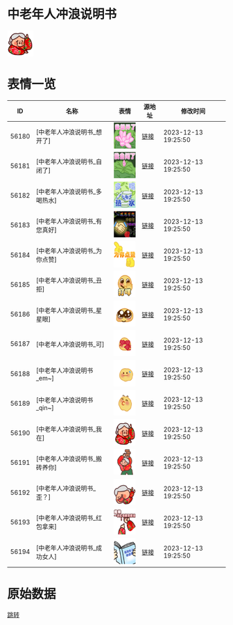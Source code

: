 # 中老年人冲浪说明书

<img src="./cover.png" height="60" alt="cover" />

# 表情一览

|ID|名称|表情|源地址|修改时间|
|----|----|----|----|----|
|56180|[中老年人冲浪说明书_想开了]|<img src="./pic/056180_%5B中老年人冲浪说明书_想开了%5D.png" height="60" alt="想开了"/>|[链接](https://i0.hdslb.com/bfs/garb/c20c5f805949a971a7c57d247a765181dd891d09.png)|2023-12-13 19:25:50|
|56181|[中老年人冲浪说明书_自闭了]|<img src="./pic/056181_%5B中老年人冲浪说明书_自闭了%5D.png" height="60" alt="自闭了"/>|[链接](https://i0.hdslb.com/bfs/garb/ce52cbb2b0d31966cd8cd20012bf67d8d44c1a1f.png)|2023-12-13 19:25:50|
|56182|[中老年人冲浪说明书_多喝热水]|<img src="./pic/056182_%5B中老年人冲浪说明书_多喝热水%5D.png" height="60" alt="多喝热水"/>|[链接](https://i0.hdslb.com/bfs/garb/537bc6f41ed85984e3cf3337dce8fab4dc706495.png)|2023-12-13 19:25:50|
|56183|[中老年人冲浪说明书_有您真好]|<img src="./pic/056183_%5B中老年人冲浪说明书_有您真好%5D.png" height="60" alt="有您真好"/>|[链接](https://i0.hdslb.com/bfs/garb/679f37f1e66eaf52d881d7a2790958c12f9c14c3.png)|2023-12-13 19:25:50|
|56184|[中老年人冲浪说明书_为你点赞]|<img src="./pic/056184_%5B中老年人冲浪说明书_为你点赞%5D.png" height="60" alt="为你点赞"/>|[链接](https://i0.hdslb.com/bfs/garb/e57f080f8b5406403c9e9819677a9667f1a4e696.png)|2023-12-13 19:25:50|
|56185|[中老年人冲浪说明书_丑拒]|<img src="./pic/056185_%5B中老年人冲浪说明书_丑拒%5D.png" height="60" alt="丑拒"/>|[链接](https://i0.hdslb.com/bfs/garb/6c82fc200b33a6cad9e2241bbdd787452069b61b.png)|2023-12-13 19:25:50|
|56186|[中老年人冲浪说明书_星星眼]|<img src="./pic/056186_%5B中老年人冲浪说明书_星星眼%5D.png" height="60" alt="星星眼"/>|[链接](https://i0.hdslb.com/bfs/garb/36ca2641232ca1f62ca4a1927aa60797dd28218c.png)|2023-12-13 19:25:50|
|56187|[中老年人冲浪说明书_可]|<img src="./pic/056187_%5B中老年人冲浪说明书_可%5D.png" height="60" alt="可"/>|[链接](https://i0.hdslb.com/bfs/garb/e0ea1016df9160fb0dff6e3e61c29389eb4a0f3e.png)|2023-12-13 19:25:50|
|56188|[中老年人冲浪说明书_em~]|<img src="./pic/056188_%5B中老年人冲浪说明书_em~%5D.png" height="60" alt="em~"/>|[链接](https://i0.hdslb.com/bfs/garb/b4ff1776f86d9b48e914024a228c31cb06f17bbe.png)|2023-12-13 19:25:50|
|56189|[中老年人冲浪说明书_qin~]|<img src="./pic/056189_%5B中老年人冲浪说明书_qin~%5D.png" height="60" alt="qin~"/>|[链接](https://i0.hdslb.com/bfs/garb/4909dfbe365e8c37d56e20da1172cb1efac2e2b1.png)|2023-12-13 19:25:50|
|56190|[中老年人冲浪说明书_我在]|<img src="./pic/056190_%5B中老年人冲浪说明书_我在%5D.png" height="60" alt="我在"/>|[链接](https://i0.hdslb.com/bfs/garb/a10d1748706b1030be3f65677b02fce3007c83a6.png)|2023-12-13 19:25:50|
|56191|[中老年人冲浪说明书_搬砖养你]|<img src="./pic/056191_%5B中老年人冲浪说明书_搬砖养你%5D.png" height="60" alt="搬砖养你"/>|[链接](https://i0.hdslb.com/bfs/garb/32cd4ef08de38e4d778214bd522f87d4f046b3d6.png)|2023-12-13 19:25:50|
|56192|[中老年人冲浪说明书_歪？]|<img src="./pic/056192_%5B中老年人冲浪说明书_歪？%5D.png" height="60" alt="歪？"/>|[链接](https://i0.hdslb.com/bfs/garb/da6296f2c0b32bc3542fbc796d247b4c9ae6b6ce.png)|2023-12-13 19:25:50|
|56193|[中老年人冲浪说明书_红包拿来]|<img src="./pic/056193_%5B中老年人冲浪说明书_红包拿来%5D.png" height="60" alt="红包拿来"/>|[链接](https://i0.hdslb.com/bfs/garb/96db5211ec8c28ff60475eb0d79a95e2076f8a33.png)|2023-12-13 19:25:50|
|56194|[中老年人冲浪说明书_成功女人]|<img src="./pic/056194_%5B中老年人冲浪说明书_成功女人%5D.png" height="60" alt="成功女人"/>|[链接](https://i0.hdslb.com/bfs/garb/af465f5f55cf4950d2d10a6f5ce087b3f4b1c9e9.png)|2023-12-13 19:25:50|

# 原始数据

[跳转](./raw.json)

